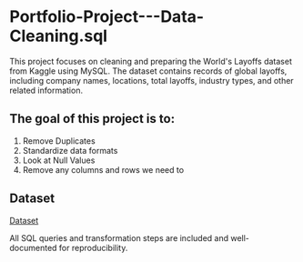 # Portfolio-Project---Data-Cleaning.sql
This project focuses on cleaning and preparing the World's Layoffs dataset from Kaggle using MySQL. The dataset contains records of global layoffs, including company names, locations, total layoffs, industry types, and other related information. 

## The goal of this project is to:
1. Remove Duplicates
2. Standardize data formats 
3. Look at Null Values
4. Remove any columns and rows we need to

## Dataset
<a href="https://github.com/Ottobende/Portfolio-Project---Data-Cleaning.sql/blob/main/layoffs.csv">Dataset</a>

All SQL queries and transformation steps are included and well-documented for reproducibility.
